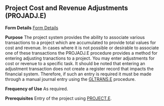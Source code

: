 ## Project Cost and Revenue Adjustments (PROJADJ.E)
<PageHeader />

**Form Details**
[Form Details](../PROJADJ-E-1/README.md)

**Purpose**
The project system provides the ability to associate various transactions to a
project which are accumulated to provide total values for cost and revenue. In
cases where it is not possible or desirable to associate one of these
transactions the PROJADJ.E procedure provides a method for entering adjusting
tranactions to a project. You may enter adjustments for cost or revenue to a
specific task. It should be noted that entering an adjustment transaction does
not create a register record that impacts the financial system. Therefore, if
such an entry is required it must be made through a manual journal entry using
the [GLTRANS.E](../GLTRANS-E/README.md) procedure.

**Frequency of Use**
As required.

**Prerequisites**
Entry of the project using [PROJECT.E](../PROJECT-E/README.md).

<badge text= "Version 8.10.57 " vertical="middle" />

<PageFooter />
